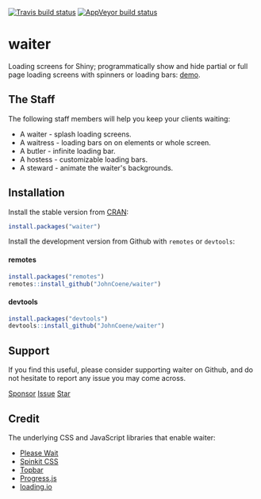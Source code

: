 [![Travis build status](https://travis-ci.org/JohnCoene/waiter.svg?branch=master)](https://travis-ci.org/JohnCoene/waiter)
[![AppVeyor build status](https://ci.appveyor.com/api/projects/status/github/JohnCoene/waiter?branch=master&svg=true)](https://ci.appveyor.com/project/JohnCoene/waiter)

# waiter

Loading screens for Shiny; programmatically show and hide partial or full page loading screens with spinners or loading bars: [demo](https://shiny.john-coene.com/waiter).

## The Staff

The following staff members will help you keep your clients waiting:

* A waiter - splash loading screens.
* A waitress - loading bars on on elements or whole screen.
* A butler - infinite loading bar.
* A hostess - customizable loading bars.
* A steward - animate the waiter's backgrounds. 

## Installation

Install the stable version from [CRAN](https://CRAN.R-project.org/package=waiter):

```r
install.packages("waiter")
```

Install the development version from Github with `remotes` or `devtools`: 

<!-- tabs:start -->

#### **remotes**

``` r
install.packages("remotes")
remotes::install_github("JohnCoene/waiter")
```

#### **devtools**

``` r
install.packages("devtools")
devtools::install_github("JohnCoene/waiter")
```

<!-- tabs:end -->

## Support

If you find this useful, please consider supporting waiter on Github, and do not hesitate to report any issue you may come across.

<!-- Place this tag in your head or just before your close body tag. -->
<script async defer src="https://buttons.github.io/buttons.js"></script>

<a class="github-button" href="https://github.com/sponsors/JohnCoene" data-icon="octicon-heart" aria-label="Sponsor @JohnCoene on GitHub">Sponsor</a> <a class="github-button" href="https://github.com/JohnCoene/waiter/issues" data-icon="octicon-issue-opened" aria-label="Issue JohnCoene/waiter on GitHub">Issue</a> <a class="github-button" href="https://github.com/JohnCoene/waiter" data-icon="octicon-star" data-show-count="true" aria-label="Star JohnCoene/waiter on GitHub">Star</a>

## Credit

The underlying CSS and JavaScript libraries that enable waiter:

- [Please Wait](https://github.com/Pathgather/please-wait)
- [Spinkit CSS](https://tobiasahlin.com/spinkit/)
- [Topbar](https://github.com/buunguyen/topbar)
- [Progress.js](https://usablica.github.io/progress.js/)
- [loading.io](https://loading.io/progress/)
